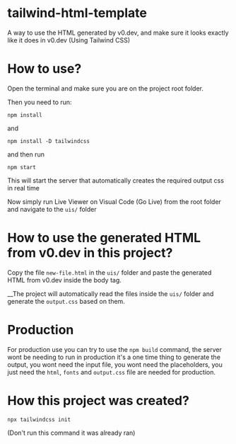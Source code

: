 # tailwind-html-template
 A way to use the HTML generated by v0.dev, and make sure it looks exactly like it does in v0.dev (Using Tailwind CSS)

# How to use?

Open the terminal and make sure you are on the project root folder.

Then you need to run:

```
npm install
```
and
```
npm install -D tailwindcss
```

and then run

```
npm start
```

This will start the server that automatically creates the required output css in real time

Now simply run Live Viewer on Visual Code (Go Live) from the root folder and navigate to the `uis/` folder

# How to use the generated HTML from v0.dev in this project?

Copy the file `new-file.html` in the `uis/` folder and paste the generated HTML from v0.dev inside the body tag.

__The project will automatically read the files inside the `uis/` folder and generate the `output.css` based on them.

# Production

For production use you can try to use the `npm build` command, the server wont be needing to run in production it's a one time thing to generate the output, you wont need the input file, you wont need the placeholders, you just need the `html`, `fonts` and `output.css` file are needed for production.

# How this project was created?

```
npx tailwindcss init
```
(Don't run this command it was already ran)
